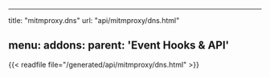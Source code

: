 
---
title: "mitmproxy.dns"
url: "api/mitmproxy/dns.html"

menu:
    addons:
        parent: 'Event Hooks & API'
---

{{< readfile file="/generated/api/mitmproxy/dns.html" >}}
